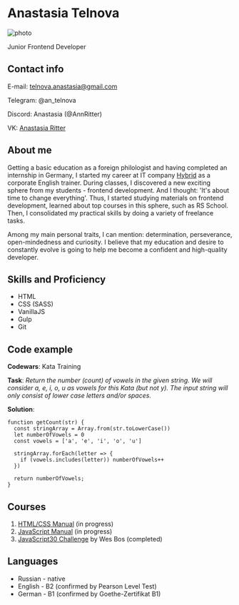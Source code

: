 
# Anastasia Telnova

![photo](/photo.jpg)

Junior Frontend Developer


## Contact info 

E-mail: telnova.anastasia@gmail.com

Telegram: @an_telnova 

Discord: Anastasia (@AnnRitter)

VK: [Anastasia Ritter](https://vk.com/ritter_an)


## About me 

Getting a basic education as a foreign philologist and having completed an internship in Germany, I started my career at IT company [Hybrid](https://hybrid.ai/) as a corporate English trainer. During classes, I discovered a new exciting sphere from my students - frontend development. And I thought: 'It's about time to change everything'. Thus, I started studying materials on frontend development, learned about top courses in this sphere, such as RS School. Then, I consolidated my practical skills by doing a variety of freelance tasks.

Among my main personal traits, I can mention: determination, perseverance, open-mindedness and curiosity. I believe that my education and desire to constantly evolve is going to help me become a confident and high-quality developer.


## Skills and Proficiency

- HTML
- CSS (SASS)
- VanillaJS 
- Gulp 
- Git 


## Code example

**Codewars**: Kata Training

**Task**: *Return the number (count) of vowels in the given string.* 
*We will consider a, e, i, o, u as vowels for this Kata (but not y).*
*The input string will only consist of lower case letters and/or spaces.*

**Solution**: 

```
function getCount(str) {
  const stringArray = Array.from(str.toLowerCase()) 
  let numberOfVowels = 0
  const vowels = ['a', 'e', 'i', 'o', 'u']

  stringArray.forEach(letter => {
    if (vowels.includes(letter)) numberOfVowels++
  })

  return numberOfVowels;
}

```


## Courses 

1. [HTML/CSS Manual](https://html5book.ru/) (in progress)
2. [JavaScript Manual](https://learn.javascript.ru/) (in progress)
3. [JavaScript30 Challenge](https://javascript30.com/) by Wes Bos (completed)


## Languages

- Russian - native
- English - B2 (confirmed by Pearson Level Test)
- German - B1 (confirmed by Goethe-Zertifikat B1)


